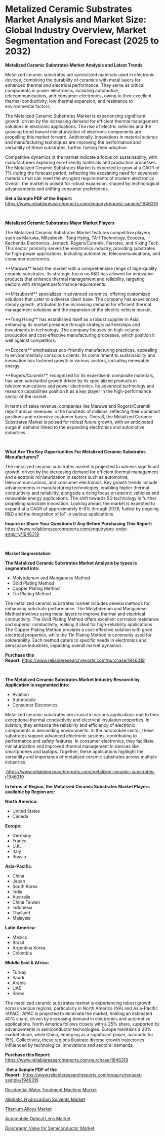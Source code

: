 <p><h1>Metalized Ceramic Substrates Market Analysis and Market Size: Global Industry Overview, Market Segmentation and Forecast (2025 to 2032)</h1></p><p><strong>Metalized Ceramic Substrates Market Analysis and Latest Trends</strong></p>
<p><p>Metalized ceramic substrates are specialized materials used in electronic devices, combining the durability of ceramics with metal layers for enhanced thermal and electrical performance. They serve as critical components in power electronics, including automotive, telecommunications, and consumer electronics, owing to their excellent thermal conductivity, low thermal expansion, and resistance to environmental factors.</p><p>The Metalized Ceramic Substrates Market is experiencing significant growth, driven by the increasing demand for efficient thermal management solutions in electronic applications. The rise of electric vehicles and the growing trend toward miniaturization of electronic components are propelling this market forward. Additionally, innovations in material science and manufacturing techniques are improving the performance and versatility of these substrates, further fueling their adoption.</p><p>Competitive dynamics in the market indicate a focus on sustainability, with manufacturers exploring eco-friendly materials and production processes. The Metalized Ceramic Substrates Market is expected to grow at a CAGR of 7% during the forecast period, reflecting the escalating need for advanced materials that can meet the stringent requirements of modern electronics. Overall, the market is poised for robust expansion, shaped by technological advancements and shifting consumer preferences.</p></p>
<p><strong>Get a Sample PDF of the Report:&nbsp;</strong> <a href="https://www.reliableresearchreports.com/enquiry/request-sample/1946319?utm_campaign=31&utm_medium=2&utm_source=Github&utm_content=ia&utm_term=31012025&utm_id=metalized-ceramic-substrates">https://www.reliableresearchreports.com/enquiry/request-sample/1946319</a></p>
<p>&nbsp;</p>
<p><strong>Metalized Ceramic Substrates Major Market Players</strong></p>
<p><p>The Metalized Ceramic Substrates Market features competitive players such as Maruwa, Mitsuboshi, Tong Hsing, TA-I Technology, Ecocera, Kechenda Electronics, Jentech, Rogers/Curamik, Ferrotec, and Viking Tech. This sector primarily serves the electronics industry, providing substrates for high-power applications, including automotive, telecommunications, and consumer electronics.</p><p>**Maruwa** leads the market with a comprehensive range of high-quality ceramic substrates. Its strategic focus on R&D has allowed for innovative products that enhance thermal management and reliability, targeting sectors with stringent performance requirements.</p><p>**Mitsuboshi** specializes in advanced ceramics, offering customized solutions that cater to a diverse client base. The company has experienced steady growth, attributed to the increasing demand for efficient thermal management solutions and the expansion of the electric vehicle market.</p><p>**Tong Hsing** has established itself as a robust supplier in Asia, enhancing its market presence through strategic partnerships and investments in technology. The company focuses on high-volume production and cost-effective manufacturing processes, which position it well against competitors.</p><p>**Ecocera** emphasizes eco-friendly manufacturing practices, appealing to environmentally conscious clients. Its commitment to sustainability and innovation has fostered growth in various sectors, including renewable energy.</p><p>**Rogers/Curamik**, recognized for its expertise in composite materials, has seen substantial growth driven by its specialized products in telecommunications and power electronics. Its advanced technology and research capabilities position it as a key player in the high-performance sector of the market.</p><p>In terms of sales revenue, companies like Maruwa and Rogers/Curamik report annual revenues in the hundreds of millions, reflecting their dominant positions and extensive customer bases. Overall, the Metalized Ceramic Substrates Market is poised for robust future growth, with an anticipated surge in demand linked to the expanding electronics and automotive industries.</p></p>
<p>&nbsp;</p>
<p><strong>What Are The Key Opportunities For Metalized Ceramic Substrates Manufacturers?</strong></p>
<p><p>The metalized ceramic substrates market is projected to witness significant growth, driven by the increasing demand for efficient thermal management and electronic miniaturization in sectors such as automotive, telecommunications, and consumer electronics. Key growth trends include advancements in manufacturing technologies, enabling higher thermal conductivity and reliability, alongside a rising focus on electric vehicles and renewable energy applications. The shift towards 5G technology is further propelling substrate innovation. Looking ahead, the market is expected to expand at a CAGR of approximately 6-8% through 2028, fueled by ongoing R&D and the integration of IoT in various applications.</p></p>
<p><strong>Inquire or Share Your Questions If Any Before Purchasing This Report:</strong> <a href="https://www.reliableresearchreports.com/enquiry/pre-order-enquiry/1946319?utm_campaign=31&utm_medium=2&utm_source=Github&utm_content=ia&utm_term=31012025&utm_id=metalized-ceramic-substrates">https://www.reliableresearchreports.com/enquiry/pre-order-enquiry/1946319</a></p>
<p>&nbsp;</p>
<p><strong>Market Segmentation</strong></p>
<p><strong>The Metalized Ceramic Substrates Market Analysis by types is segmented into:</strong></p>
<p><ul><li>Molybdenum and Manganese Method</li><li>Gold Plating Method</li><li>Copper Plating Method</li><li>Tin Plating Method</li></ul></p>
<p><p>The metalized ceramic substrates market includes several methods for enhancing substrate performance. The Molybdenum and Manganese Method involves using metal layers to improve thermal and electrical conductivity. The Gold Plating Method offers excellent corrosion resistance and superior conductivity, making it ideal for high-reliability applications. The Copper Plating Method provides a cost-effective solution with good electrical properties, while the Tin Plating Method is commonly used for solderability. Each method caters to specific needs in electronics and aerospace industries, impacting overall market dynamics.</p></p>
<p><strong>Purchase this Report:&nbsp;</strong><a href="https://www.reliableresearchreports.com/purchase/1946319?utm_campaign=31&utm_medium=2&utm_source=Github&utm_content=ia&utm_term=31012025&utm_id=metalized-ceramic-substrates">https://www.reliableresearchreports.com/purchase/1946319</a></p>
<p>&nbsp;</p>
<p><strong>The Metalized Ceramic Substrates Market Industry Research by Application is segmented into:</strong></p>
<p><ul><li>Aviation</li><li>Automobile</li><li>Consumer Electronics</li></ul></p>
<p><p>Metalized ceramic substrates are crucial in various applications due to their exceptional thermal conductivity and electrical insulation properties. In aviation, they enhance the reliability and efficiency of electronic components in demanding environments. In the automobile sector, these substrates support advanced electronic systems, contributing to performance and safety features. In consumer electronics, they facilitate miniaturization and improved thermal management in devices like smartphones and laptops. Together, these applications highlight the versatility and importance of metalized ceramic substrates across multiple industries.</p></p>
<p><a href="https://www.reliableresearchreports.com/metalized-ceramic-substrates-r1946319?utm_campaign=31&utm_medium=2&utm_source=Github&utm_content=ia&utm_term=31012025&utm_id=metalized-ceramic-substrates">&nbsp;https://www.reliableresearchreports.com/metalized-ceramic-substrates-r1946319</a></p>
<p><strong>In terms of Region, the Metalized Ceramic Substrates Market Players available by Region are:</strong></p>
<p>
    <p> <strong> North America: </strong>
        <ul>
            <li>United States</li>
            <li>Canada</li>
        </ul>
        </p> 
    <p> <strong> Europe: </strong>
        <ul>
            <li>Germany</li>
            <li>France</li>
            <li>U.K.</li>
            <li>Italy</li>
            <li>Russia</li>
        </ul>
        </p> 
    <p> <strong> Asia-Pacific: </strong>
        <ul>
            <li>China</li>
            <li>Japan</li>
            <li>South Korea</li>
            <li>India</li>
            <li>Australia</li>
            <li>China Taiwan</li>
            <li>Indonesia</li>
            <li>Thailand</li>
            <li>Malaysia</li>
        </ul>
        </p> 
    <p> <strong> Latin America: </strong>
        <ul>
            <li>Mexico</li>
            <li>Brazil</li>
            <li>Argentina Korea</li>
            <li>Colombia</li>
        </ul>
        </p> 
    <p> <strong> Middle East & Africa: </strong>
        <ul>
            <li>Turkey</li>
            <li>Saudi</li>
            <li>Arabia</li>
            <li>UAE</li>
            <li>Korea</li>
        </ul>
    </p>
    </p>
<p><p>The metalized ceramic substrates market is experiencing robust growth across various regions, particularly in North America (NA) and Asia-Pacific (APAC). APAC is projected to dominate the market, holding an estimated 40% share, driven by increasing demand in electronics and automotive applications. North America follows closely with a 25% share, supported by advancements in semiconductor technologies. Europe maintains a 20% market share, while China, emerging as a significant player, accounts for 15%. Collectively, these regions illustrate diverse growth trajectories influenced by technological innovations and sectoral demands.</p></p>
<p><strong>Purchase this Report: </strong><a href="https://www.reliableresearchreports.com/purchase/1946319?utm_campaign=31&utm_medium=2&utm_source=Github&utm_content=ia&utm_term=31012025&utm_id=metalized-ceramic-substrates">https://www.reliableresearchreports.com/purchase/1946319</a></p>
<p>&nbsp;<strong>Get a Sample PDF of the Report:&nbsp;&nbsp;</strong><a href="https://www.reliableresearchreports.com/enquiry/request-sample/1946319?utm_campaign=31&utm_medium=2&utm_source=Github&utm_content=ia&utm_term=31012025&utm_id=metalized-ceramic-substrates">https://www.reliableresearchreports.com/enquiry/request-sample/1946319</a></p>
<p><strong></strong></p>
<p><p><a href="https://www.linkedin.com/pulse/residential-water-treatment-machine-market-pulse-104-expansion-rahfe?utm_campaign=31&utm_medium=2&utm_source=Github&utm_content=ia&utm_term=31012025&utm_id=metalized-ceramic-substrates">Residential Water Treatment Machine Market</a></p><p><a href="https://github.com/locarol73/Market-Research-Report-List-1/blob/main/aliphatic-hydrocarbon-solvents-market.md?utm_campaign=31&utm_medium=2&utm_source=Github&utm_content=ia&utm_term=31012025&utm_id=metalized-ceramic-substrates">Aliphatic Hydrocarbon Solvents Market</a></p><p><a href="https://github.com/semiensamuel72378/Market-Research-Report-List-1/blob/main/titanium-alloys-market.md?utm_campaign=31&utm_medium=2&utm_source=Github&utm_content=ia&utm_term=31012025&utm_id=metalized-ceramic-substrates">Titanium Alloys Market</a></p><p><a href="https://www.linkedin.com/pulse/global-automobile-optical-lens-market-share-growth-opportunities-rtpef?utm_campaign=31&utm_medium=2&utm_source=Github&utm_content=ia&utm_term=31012025&utm_id=metalized-ceramic-substrates">Automobile Optical Lens Market</a></p><p><a href="https://www.linkedin.com/pulse/evaluating-market-players-diaphragm-valve-semiconductor-sector-o1ktf?utm_campaign=31&utm_medium=2&utm_source=Github&utm_content=ia&utm_term=31012025&utm_id=metalized-ceramic-substrates">Diaphragm Valve for Semiconductor Market</a></p></p>